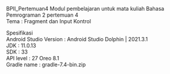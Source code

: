 BPII_Pertemuan4
Modul pembelajaran untuk mata kuliah Bahasa Pemrograman 2 pertemuan 4	</br>
Tema : Fragment dan Input Kontrol

Spesifikasi</br>
Android Studio Version : Android Studio Dolphin | 2021.3.1	</br>
JDK : 11.0.13	</br>
SDK : 33	</br>
API level : 27 Oreo 8.1	</br>
Gradle name : gradle-7.4-bin.zip
